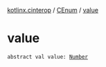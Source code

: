 [kotlinx.cinterop](../index.md) / [CEnum](index.md) / [value](./value.md)

# value

`abstract val value: `[`Number`](https://kotlinlang.org/api/latest/jvm/stdlib/kotlin/-number/index.html)